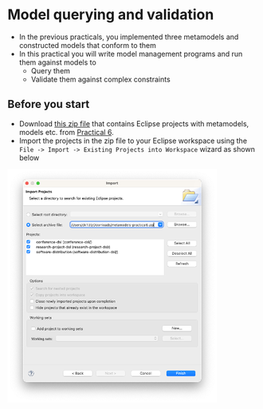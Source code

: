 # Model querying and validation

- In the previous practicals, you implemented three metamodels and constructed models that conform to them 
- In this practical you will write model management programs and run them against models to
    - Query them
    - Validate them against complex constraints

## Before you start

- Download [this zip file](metamodels-practical6.zip) that contains Eclipse projects with metamodels, models etc. from [Practical 6](../modelling-and-metamodelling/README.md).
- Import the projects in the zip file to your Eclipse workspace using the `File -> Import -> Existing Projects into Workspace` wizard as shown below

![Import projects wizard](images/import-projects.png)

